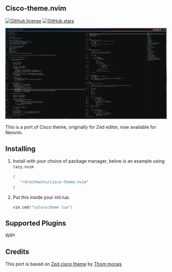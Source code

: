 ## Cisco-theme.nvim 
[![GitHub license](https://img.shields.io/github/license/rdrachmanto/cisco-theme.nvim)](https://github.com/rdrachmanto/cisco-theme.nvim/blob/main/LICENSE) [![GitHub stars](https://img.shields.io/github/stars/rdrachmanto/cisco-theme.nvim.svg)](https://github.com/rdrachmanto/cisco-theme.nvim/stargazers)

![Screenshot](./media/screenshot.png)

This is a port of Cisco theme, originally for Zed editor, now available for Neovim. 

## Installing

1. Install with your choice of package manager, below is an example using `lazy.nvim`

   ```lua
   {
      "rdrachmanto/cisco-theme.nvim"
   }
   ```

2. Put this inside your init.lua:

   ```lua
   vim.cmd("colorscheme lua")
   ```

## Supported Plugins

WIP!

## Credits

This port is based on [Zed cisco theme](https://github.com/thommorais/zed-cisco-theme) by [Thom morais](https://github.com/thommorais)
